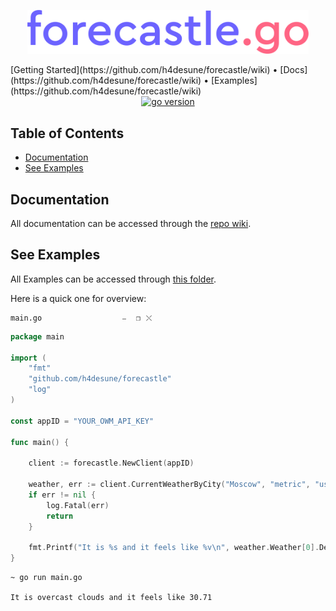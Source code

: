 <p align="center"><img src="logo.png" alt="forecastle.go" width="450"></p>
[Getting Started](https://github.com/h4desune/forecastle/wiki) • [Docs](https://github.com/h4desune/forecastle/wiki) • [Examples](https://github.com/h4desune/forecastle/wiki)
<br>

<div align="center">
<a href="https://github.com/h4desune/forecastle">
<img src="https://img.shields.io/github/go-mod/go-version/h4desune/forecastle.svg" alt="go version">
</a>
</div>

## Table of Contents

- [Documentation]()
- [See Examples]()

## Documentation
All documentation can be accessed through the [repo wiki](https://github.com/h4desune/forecastle/wiki).

## See Examples
All Examples can be accessed through [this folder]().

Here is a quick one for overview:

```shell
main.go                  ⎯ ⠀❐⠀⤬
```
```go
package main

import (
    "fmt"
    "github.com/h4desune/forecastle"
    "log"
)

const appID = "YOUR_OWM_API_KEY"

func main() {

    client := forecastle.NewClient(appID)

    weather, err := client.CurrentWeatherByCity("Moscow", "metric", "us")
    if err != nil {
        log.Fatal(err)
        return
    }

    fmt.Printf("It is %s and it feels like %v\n", weather.Weather[0].Description, weather.Main.FeelsLike)
}
```
```shell
~ go run main.go

It is overcast clouds and it feels like 30.71
```
